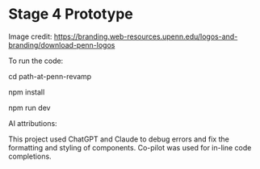 # Stage 4 Prototype

Image credit: https://branding.web-resources.upenn.edu/logos-and-branding/download-penn-logos

To run the code: 

cd path-at-penn-revamp 

npm install 

npm run dev 

AI attributions: 

This project used ChatGPT and Claude to debug errors and fix the formatting and styling of components. Co-pilot was used for in-line code completions.
